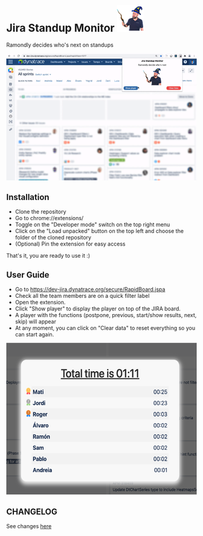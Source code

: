 # Jira Standup Monitor <img src="ramondly.png" alt="logo" width="70"/>

Ramondly decides who's next on standups

<img src="images/usage.gif" alt="usage" width="600"/>

## Installation
- Clone the repository
- Go to chrome://extensions/
- Toggle on the "Developer mode" switch on the top right menu
- Click on the "Load unpacked" button on the top left and choose the folder of the cloned repository
- (Optional) Pin the extension for easy access

That's it, you are ready to use it :)

## User Guide
 - Go to https://dev-jira.dynatrace.org/secure/RapidBoard.jspa
 - Check all the team members are on a quick filter label
 - Open the extension.
 - Click "Show player" to display the player on top of the JIRA board.
 - A player with the functions (postpone, previous, start/show results, next, skip) will appear
 - At any moment, you can click on "Clear data" to reset everything so you can start again.

<img src="images/highlights.png" alt="highlights" height="400"/>

## CHANGELOG
See changes [here](CHANGELOG.md)
